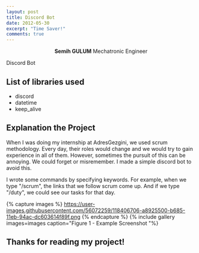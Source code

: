 ```yaml
---
layout: post
title: Discord Bot
date: 2012-05-30
excerpt: "Time Saver!"
comments: true
---
```

    
<center><b>Semih GULUM</b>    Mechatronic Engineer </center>

Discord Bot

## List of libraries used
* discord
* datetime
* keep_alive

## Explanation the Project

When I was doing my internship at AdresGezgini, we used scrum methodology. Every day, their roles would change and we would try to gain experience in all of them. However, sometimes the pursuit of this can be annoying. We could forget or misremember. I made a simple discord bot to avoid this.

I wrote some commands by specifying keywords. For example, when we type "/scrum", the links that we follow scrum come up. And if we type "/duty", we could see our tasks for that day.

{% capture images %}
	https://user-images.githubusercontent.com/56072259/118406706-a8925500-b685-11eb-94ac-dc603614f89f.png
{% endcapture %}
{% include gallery images=images caption="Figure 1 - Example Screenshot "%}
<b>

## Thanks for reading my project!